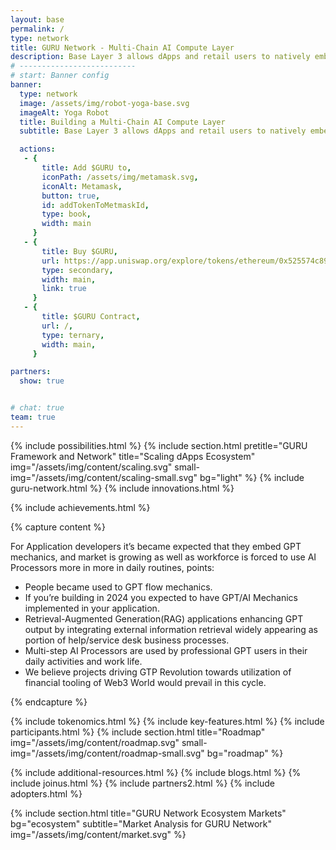 ```yaml
---
layout: base
permalink: /
type: network
title: GURU Network - Multi-Chain AI Compute Layer
description: Base Layer 3 allows dApps and retail users to natively embed orchestrated AI Agents into their routines and earn Network participant rewards.
# --------------------------
# start: Banner config
banner:
  type: network
  image: /assets/img/robot-yoga-base.svg
  imageAlt: Yoga Robot
  title: Building a Multi-Chain AI Compute Layer
  subtitle: Base Layer 3 allows dApps and retail users to natively embed orchestrated AI Agents<br> into their routines and earn Network participant rewards.

  actions:
   - {
       title: Add $GURU to,
       iconPath: /assets/img/metamask.svg,
       iconAlt: Metamask,
       button: true,
       id: addTokenToMetmaskId,
       type: book,
       width: main
     }
   - {
       title: Buy $GURU,
       url: https://app.uniswap.org/explore/tokens/ethereum/0x525574c899a7c877a11865339e57376092168258,
       type: secondary,
       width: main,
       link: true
     }
   - {
       title: $GURU Contract,
       url: /,
       type: ternary,
       width: main,
     }

partners:
  show: true


# chat: true
team: true
---
```

{% include possibilities.html %}
{% include section.html pretitle="GURU Framework and Network" title="Scaling dApps Ecosystem" img="/assets/img/content/scaling.svg" small-img="/assets/img/content/scaling-small.svg" bg="light" %}
{% include guru-network.html %}
{% include innovations.html %}

{% include achievements.html %}
<!-- REVOLUTION SECTION -->

{% capture content %}

For Application developers it’s became expected that they embed GPT mechanics, and market is growing as well as workforce is forced to use AI Processors more in more in daily routines, points:

- People became used to GPT flow mechanics.
- If you’re building in 2024 you expected to have GPT/AI Mechanics implemented in your application.
- Retrieval-Augmented Generation(RAG) applications enhancing GPT output by integrating external information retrieval widely appearing as portion of help/service desk business processes.
- Multi-step AI Processors are used by professional GPT users in their daily activities and work life.
- We believe projects driving GTP Revolution towards utilization of financial tooling of Web3 World would prevail in this cycle.

{% endcapture %}

<!-- / REVOLUTION SECTION -->

{% include tokenomics.html %}
{% include key-features.html %}
{% include participants.html %}
{% include section.html title="Roadmap" img="/assets/img/content/roadmap.svg" small-img="/assets/img/content/roadmap-small.svg" bg="roadmap"  %}
<!-- {% include additional-resources.html %} -->
{% include additional-resources.html %}
{% include blogs.html %}
{% include joinus.html %}
{% include partners2.html %}
{% include adopters.html %}

{% include section.html title="GURU Network Ecosystem Markets" bg="ecosystem" subtitle="Market Analysis for GURU Network" img="/assets/img/content/market.svg" %}

<!-- SDK SECTION -->
